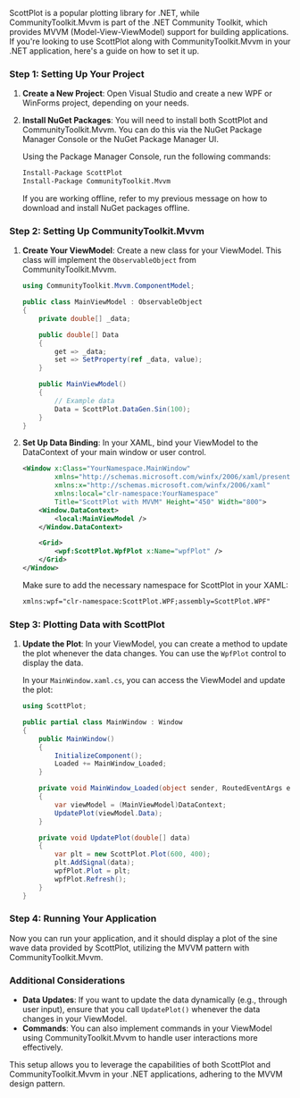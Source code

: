 ScottPlot is a popular plotting library for .NET, while CommunityToolkit.Mvvm is part of the .NET Community Toolkit, which provides MVVM (Model-View-ViewModel) support for building applications. If you're looking to use ScottPlot along with CommunityToolkit.Mvvm in your .NET application, here's a guide on how to set it up.

### Step 1: Setting Up Your Project

1. **Create a New Project**: Open Visual Studio and create a new WPF or WinForms project, depending on your needs.

2. **Install NuGet Packages**: You will need to install both ScottPlot and CommunityToolkit.Mvvm. You can do this via the NuGet Package Manager Console or the NuGet Package Manager UI.

   Using the Package Manager Console, run the following commands:

   ```bash
   Install-Package ScottPlot
   Install-Package CommunityToolkit.Mvvm
   ```

   If you are working offline, refer to my previous message on how to download and install NuGet packages offline.

### Step 2: Setting Up CommunityToolkit.Mvvm

1. **Create Your ViewModel**: Create a new class for your ViewModel. This class will implement the `ObservableObject` from CommunityToolkit.Mvvm.

   ```csharp
   using CommunityToolkit.Mvvm.ComponentModel;

   public class MainViewModel : ObservableObject
   {
       private double[] _data;

       public double[] Data
       {
           get => _data;
           set => SetProperty(ref _data, value);
       }

       public MainViewModel()
       {
           // Example data
           Data = ScottPlot.DataGen.Sin(100);
       }
   }
   ```

2. **Set Up Data Binding**: In your XAML, bind your ViewModel to the DataContext of your main window or user control.

   ```xml
   <Window x:Class="YourNamespace.MainWindow"
           xmlns="http://schemas.microsoft.com/winfx/2006/xaml/presentation"
           xmlns:x="http://schemas.microsoft.com/winfx/2006/xaml"
           xmlns:local="clr-namespace:YourNamespace"
           Title="ScottPlot with MVVM" Height="450" Width="800">
       <Window.DataContext>
           <local:MainViewModel />
       </Window.DataContext>

       <Grid>
           <wpf:ScottPlot.WpfPlot x:Name="wpfPlot" />
       </Grid>
   </Window>
   ```

   Make sure to add the necessary namespace for ScottPlot in your XAML:

   ```xml
   xmlns:wpf="clr-namespace:ScottPlot.WPF;assembly=ScottPlot.WPF"
   ```

### Step 3: Plotting Data with ScottPlot

1. **Update the Plot**: In your ViewModel, you can create a method to update the plot whenever the data changes. You can use the `WpfPlot` control to display the data.

   In your `MainWindow.xaml.cs`, you can access the ViewModel and update the plot:

   ```csharp
   using ScottPlot;

   public partial class MainWindow : Window
   {
       public MainWindow()
       {
           InitializeComponent();
           Loaded += MainWindow_Loaded;
       }

       private void MainWindow_Loaded(object sender, RoutedEventArgs e)
       {
           var viewModel = (MainViewModel)DataContext;
           UpdatePlot(viewModel.Data);
       }

       private void UpdatePlot(double[] data)
       {
           var plt = new ScottPlot.Plot(600, 400);
           plt.AddSignal(data);
           wpfPlot.Plot = plt;
           wpfPlot.Refresh();
       }
   }
   ```

### Step 4: Running Your Application

Now you can run your application, and it should display a plot of the sine wave data provided by ScottPlot, utilizing the MVVM pattern with CommunityToolkit.Mvvm.

### Additional Considerations

- **Data Updates**: If you want to update the data dynamically (e.g., through user input), ensure that you call `UpdatePlot()` whenever the data changes in your ViewModel.
- **Commands**: You can also implement commands in your ViewModel using CommunityToolkit.Mvvm to handle user interactions more effectively.

This setup allows you to leverage the capabilities of both ScottPlot and CommunityToolkit.Mvvm in your .NET applications, adhering to the MVVM design pattern.